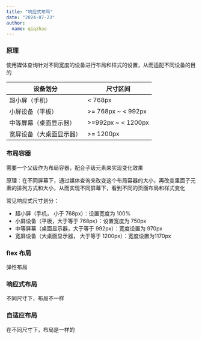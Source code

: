 ```yaml
---
title: "响应式布局"
date: "2024-07-23"
author:
  name: qiqzhao
---
```


### 原理

使用媒体查询针对不同宽度的设备进行布局和样式的设置，从而适配不同设备的目的

| 设备划分 | 尺寸区间 |
| ---| --- | 
| 超小屏（手机）| < 768px
| 小屏设备（平板）| >= 768px ~ < 992px
| 中等屏幕（桌面显示器）| >=992px ~ < 1200px
| 宽屏设备（大桌面显示器）| >= 1200px


### 布局容器
需要一个父级作为布局容器，配合子级元素来实现变化效果

原理：在不同屏幕下，通过媒体查询来改变这个布局容器的大小，再改变里面子元素的排列方式和大小，从而实现不同屏幕下，看到不同的页面布局和样式变化

常见响应式尺寸划分：

- 超小屏（手机， 小于 768px）：设置宽度为 100%
- 小屏设备（平板，大于等于 768px）：设置宽度为 750px
- 中等屏幕（桌面显示器，大于等于 992px）：宽度设置为 970px
- 宽屏设备（大桌面显示器， 大于等于 1200px）：宽度设置为1170px


### flex 布局
弹性布局


### 响应式布局
不同尺寸下，布局不一样


### 自适应布局
在不同尺寸下，布局是一样的